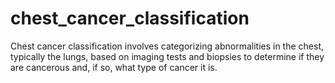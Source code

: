 # chest_cancer_classification
Chest cancer classification involves categorizing abnormalities in the chest, typically the lungs, based on imaging tests and biopsies to determine if they are cancerous and, if so, what type of cancer it is.
